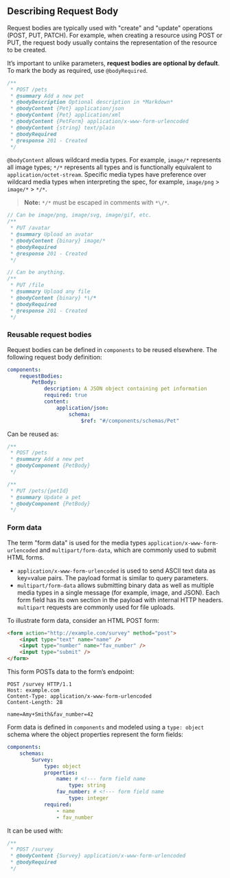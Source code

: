 ## Describing Request Body

Request bodies are typically used with "create" and "update" operations (POST, PUT, PATCH).
For example, when creating a resource using POST or PUT,
the request body usually contains the representation of the resource to be created.

It’s important to unlike parameters, **request bodies are optional by default**.
To mark the body as required, use `@bodyRequired`.

```js
/**
 * POST /pets
 * @summary Add a new pet
 * @bodyDescription Optional description in *Markdown*
 * @bodyContent {Pet} application/json
 * @bodyContent {Pet} application/xml
 * @bodyContent {PetForm} application/x-www-form-urlencoded
 * @bodyContent {string} text/plain
 * @bodyRequired
 * @response 201 - Created
 */
```

`@bodyContent` allows wildcard media types.
For example, `image/*` represents all image types; `*/*` represents all types and is functionally equivalent to `application/octet-stream`.
Specific media types have preference over wildcard media types when interpreting the spec, for example, `image/png` > `image/*` > `*/*`.

> **Note:** `*/*` must be escaped in comments with `*\/*`.

```js
// Can be image/png, image/svg, image/gif, etc.
/**
 * PUT /avatar
 * @summary Upload an avatar
 * @bodyContent {binary} image/*
 * @bodyRequired
 * @response 201 - Created
 */
```

```js
// Can be anything.
/**
 * PUT /file
 * @summary Upload any file
 * @bodyContent {binary} *\/*
 * @bodyRequired
 * @response 201 - Created
 */
```

### Reusable request bodies

Request bodies can be defined in `components` to be reused elsewhere.
The following request body definition:

```yaml
components:
    requestBodies:
        PetBody:
            description: A JSON object containing pet information
            required: true
            content:
                application/json:
                    schema:
                        $ref: "#/components/schemas/Pet"
```

Can be reused as:

```js
/**
 * POST /pets
 * @summary Add a new pet
 * @bodyComponent {PetBody}
 */

/**
 * PUT /pets/{petId}
 * @summary Update a pet
 * @bodyComponent {PetBody}
 */
```

### Form data

The term "form data" is used for the media types `application/x-www-form-urlencoded` and `multipart/form-data`,
which are commonly used to submit HTML forms.

-   `application/x-www-form-urlencoded` is used to send ASCII text data as key=value pairs.
    The payload format is similar to query parameters.
-   `multipart/form-data` allows submitting binary data as well as multiple media types in a single message (for example, image, and JSON).
    Each form field has its own section in the payload with internal HTTP headers.
    `multipart` requests are commonly used for file uploads.

To illustrate form data, consider an HTML POST form:

```html
<form action="http://example.com/survey" method="post">
    <input type="text" name="name" />
    <input type="number" name="fav_number" />
    <input type="submit" />
</form>
```

This form POSTs data to the form’s endpoint:

```
POST /survey HTTP/1.1
Host: example.com
Content-Type: application/x-www-form-urlencoded
Content-Length: 28

name=Amy+Smith&fav_number=42
```

Form data is defined in `components` and modeled using a `type: object` schema where the object properties represent the form fields:

```yaml
components:
    schemas:
        Survey:
            type: object
            properties:
                name: # <!--- form field name
                    type: string
                fav_number: # <!--- form field name
                    type: integer
            required:
                - name
                - fav_number
```

It can be used with:

```js
/**
 * POST /survey
 * @bodyContent {Survey} application/x-www-form-urlencoded
 * @bodyRequired
 */
```
